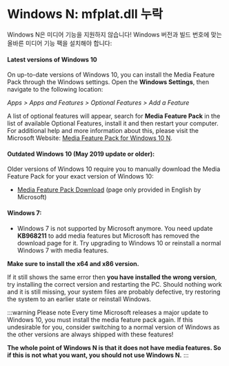 # Windows N: mfplat.dll 누락

Windows N은 미디어 기능을 지원하지 않습니다! Windows 버전과 빌드 번호에 맞는 올바른 미디어 기능 팩을 설치해야 합니다:

#### Latest versions of Windows 10
On up-to-date versions of Windows 10, you can install the Media Feature Pack through the Windows settings. Open the **Windows Settings**, then navigate to the following location:

*Apps > Apps and Features > Optional Features > Add a Feature*

A list of optional features will appear, search for **Media Feature Pack** in the list of available Optional Features, install it and then restart your computer. For additional help and more information about this, please visit the Microsoft Website: [Media Feature Pack for Windows 10 N](https://support.microsoft.com/en-us/help/4516397/media-feature-pack-for-windows-10-n-november-2019).

#### Outdated Windows 10 (May 2019 update or older):
Older versions of Windows 10 require you to manually download the Media Feature Pack for your exact version of Windows 10:
  * [Media Feature Pack Download](https://www.microsoft.com/en-us/software-download/mediafeaturepack) (page only provided in English by Microsoft)

#### Windows 7:
  * Windows 7 is not supported by Microsoft anymore. You need update **KB968211** to add media features but Microsoft has removed the download page for it. Try upgrading to Windows 10 or reinstall a normal Windows 7 with media features.

**Make sure to install the x64 and x86 version.**

If it still shows the same error then **you have installed the wrong version**, try installing the correct version and restarting the PC. Should nothing work and it is still missing, your system files are probably defective, try restoring the system to an earlier state or reinstall Windows.

:::warning
Please note Every time Microsoft releases a major update to Windows 10, you must install the media feature pack again. If this undesirable for you, consider switching to a normal version of Windows as the other versions are always shipped with these features!

**The whole point of Windows N is that it does not have media features. So if this is not what you want, you should not use Windows N.**
:::